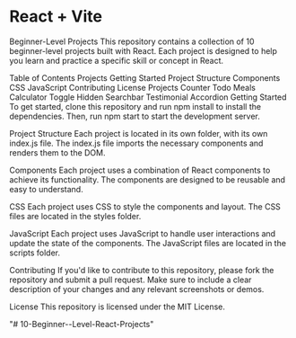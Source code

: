 # React + Vite

Beginner-Level Projects
This repository contains a collection of 10 beginner-level projects built with React. Each project is designed to help you learn and practice a specific skill or concept in React.

Table of Contents
Projects
Getting Started
Project Structure
Components
CSS
JavaScript
Contributing
License
Projects
Counter
Todo
Meals
Calculator
Toggle
Hidden Searchbar
Testimonial
Accordion
Getting Started
To get started, clone this repository and run npm install to install the dependencies. Then, run npm start to start the development server.

Project Structure
Each project is located in its own folder, with its own index.js file. The index.js file imports the necessary components and renders them to the DOM.

Components
Each project uses a combination of React components to achieve its functionality. The components are designed to be reusable and easy to understand.

CSS
Each project uses CSS to style the components and layout. The CSS files are located in the styles folder.

JavaScript
Each project uses JavaScript to handle user interactions and update the state of the components. The JavaScript files are located in the scripts folder.

Contributing
If you'd like to contribute to this repository, please fork the repository and submit a pull request. Make sure to include a clear description of your changes and any relevant screenshots or demos.

License
This repository is licensed under the MIT License.





"# 10-Beginner--Level-React-Projects" 
